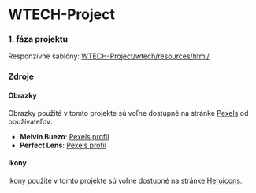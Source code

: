 # WTECH-Project

### 1. fáza projektu

Responzívne šablóny: [WTECH-Project/wtech/resources/html/](https://github.com/ByMikiii/WTECH-Project/tree/main/wtech/resources/html)


### Zdroje
#### Obrazky

Obrazky použité v tomto projekte sú voľne dostupné na stránke [Pexels](https://www.pexels.com) od používateľov:

- **Melvin Buezo**: [Pexels profil](https://www.pexels.com/@melvin-buezo-1253763/)
- **Perfect Lens**: [Pexels profil](https://www.pexels.com/@perfect-lens/)


#### Ikony

Ikony použité v tomto projekte sú voľne dostupné na stránke [Heroicons](https://heroicons.dev/).
